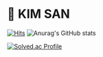 # 👋 KIM SAN
[![Hits](https://hits.seeyoufarm.com/api/count/incr/badge.svg?url=https%3A%2F%2Fgithub.com%2FdevMtn30&count_bg=%233DC8B4&title_bg=%236BD551&icon=ghostery.svg&icon_color=%23E7E7E7&title=hits&edge_flat=false)](https://hits.seeyoufarm.com)
![Anurag's GitHub stats](https://github-readme-stats.vercel.app/api?devmtn30=anuraghazra&show_icons=true&theme=radical)

[![Solved.ac Profile](http://mazassumnida.wtf/api/v2/generate_badge?boj=tksml13)](https://solved.ac/tksml13/)
